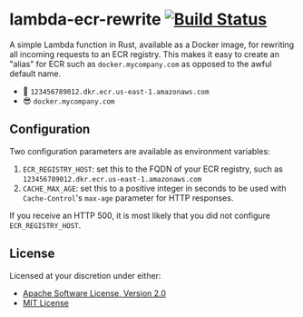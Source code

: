 # lambda-ecr-rewrite [![Build Status][build.svg]][build]

A simple Lambda function in Rust, available as a Docker image, for rewriting all incoming requests to an ECR registry.
This makes it easy to create an "alias" for ECR such as `docker.mycompany.com` as opposed to the awful default name.

 - 🤢 `123456789012.dkr.ecr.us-east-1.amazonaws.com`
 - 😎 `docker.mycompany.com`

## Configuration

Two configuration parameters are available as environment variables:

 1. `ECR_REGISTRY_HOST`: set this to the FQDN of your ECR registry, such as `123456789012.dkr.ecr.us-east-1.amazonaws.com`
 2. `CACHE_MAX_AGE`: set this to a positive integer in seconds to be used with `Cache-Control`'s `max-age` parameter for
    HTTP responses.

If you receive an HTTP 500, it is most likely that you did not configure `ECR_REGISTRY_HOST`.

## License

Licensed at your discretion under either:

 - [Apache Software License, Version 2.0](./LICENSE-APACHE)
 - [MIT License](./LICENSE-MIT)

 [build]:     https://github.com/naftulikay/lambda-ecr-rewrite/actions/workflows/rust.yml
 [build.svg]: https://github.com/naftulikay/lambda-ecr-rewrite/actions/workflows/rust.yml/badge.svg
